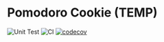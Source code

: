 # Pomodoro Cookie (TEMP)

![Unit Test](https://github.com/project-toughcookie/PomodoroCookie/workflows/Unit%20Test/badge.svg)
![CI](https://github.com/project-toughcookie/PomodoroCookie/workflows/CI/badge.svg)
[![codecov](https://codecov.io/gh/project-toughcookie/PomodoroCookie/branch/master/graph/badge.svg?token=P9P3H3I161)](https://codecov.io/gh/project-toughcookie/PomodoroCookie)
